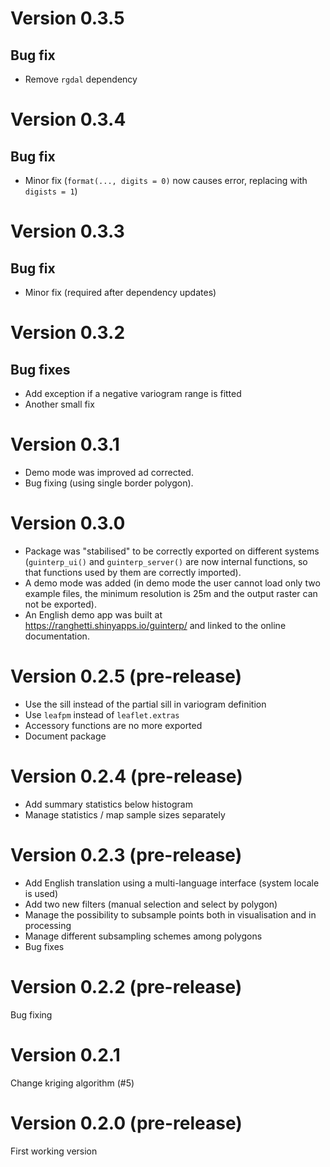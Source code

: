 # Version 0.3.5

## Bug fix
- Remove `rgdal` dependency


# Version 0.3.4

## Bug fix
- Minor fix (`format(..., digits = 0)` now causes error, replacing with `digists = 1`)


# Version 0.3.3

## Bug fix
- Minor fix (required after dependency updates)


# Version 0.3.2

## Bug fixes
- Add exception if a negative variogram range is fitted
- Another small fix


# Version 0.3.1

- Demo mode was improved ad corrected.
- Bug fixing (using single border polygon).


# Version 0.3.0

- Package was "stabilised" to be correctly exported on different systems
    (`guinterp_ui()` and `guinterp_server()` are now internal functions,
    so that functions used by them are correctly imported).
- A demo mode was added (in demo mode the user cannot load only two example files,
    the minimum resolution is 25m and the output raster can not be exported).
- An English demo app was built at https://ranghetti.shinyapps.io/guinterp/
    and linked to the online documentation.


# Version 0.2.5 (pre-release)

- Use the sill instead of the partial sill in variogram definition
- Use `leafpm` instead of `leaflet.extras`
- Accessory functions are no more exported
- Document package


# Version 0.2.4 (pre-release)

- Add summary statistics below histogram
- Manage statistics / map sample sizes separately


# Version 0.2.3 (pre-release)

- Add English translation using a multi-language interface (system locale is used)
- Add two new filters (manual selection and select by polygon)
- Manage the possibility to subsample points both in visualisation and in processing
- Manage different subsampling schemes among polygons
- Bug fixes


# Version 0.2.2 (pre-release)

Bug fixing


# Version 0.2.1

Change kriging algorithm (#5)


# Version 0.2.0 (pre-release)

First working version
